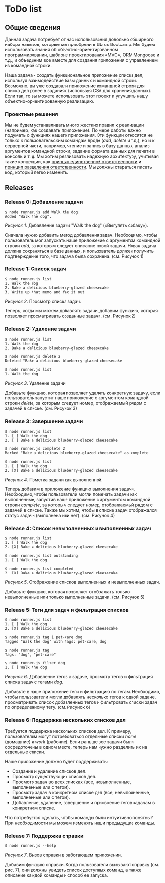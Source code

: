 # ToDo list

## Общие сведения
Данная задача потребует от нас использования довольно обширного набора навыков, которые мы приобрели в Elbrus Bootcamp. Мы будем использовать знания об объектно-ориентированном программировании, шаблоне проектирования «MVC», ORM Mongoose и т.д., и объединим все вместе для создания приложения с управлением из командной строки.

Наша задача - создать функциональное приложение списка дел, используя взаимодействие базы данных и командной строки. Возможно, вы уже создавали приложение командной строки для списка дел ранее в заданиях (используя CSV для хранения данных). Если так, то вы можете использовать этот проект и улучшить нашу объектно-ориентированную реализацию.


### Проектные решения
Мы не будем устанавливать много жестких правил к реализации (например, как создавать приложение).
По мере работы важно подумать о функциях нашего приложения. Эти функции относятся не только к пользовательским командам вроде (*add*, *delete* и т.д.), но и к серверной части, например, чтение и запись в базу данных, анализ аргументов командной строки, задание формата данных для печати в консоль и т. д. Мы хотим реализовать надежную архитектуру, учитывая такие концепции, как [принцип единственной ответственности][статья SRP в Wikipedia] и [принцип разделения ответственности][статья SOC в Wikipedia].
Мы должны стараться писать код, который легко изменить.


## Releases


### Release 0: Добавление задачи

```
$ node runner.js add Walk the dog
Added "Walk the dog".
```

*Рисунок 1*.  Добавление задачи "Walk the dog" («Выгулять собаку»).

Сначала нужно добавить метод добавления задач. Необходимо, чтобы пользователь мог запускать наше приложение с аргументом командной строки *add*, за которым следует описание новой задачи. Новая задача должна сохраняться в базе данных, и пользователь должен получить подтверждение того, что задача была сохранена. (см. Рисунок 1)

### Release 1: Список задач
```
$ node runner.js list
1. Walk the dog
2. Bake a delicious blueberry-glazed cheesecake
3. Write up that memo and fax it out
```
*Рисунок 2*.  Просмотр списка задач.

Теперь, когда мы можем добавлять задачи, добавим функцию, которая позволяет просматривать созданные задачи. (см. Рисунок 2)


### Release 2: Удаление задачи

```
$ node runner.js list
1. Walk the dog
2. Bake a delicious blueberry-glazed cheesecake

$ node runner.js delete 2
Deleted "Bake a delicious blueberry-glazed cheesecake

$ node runner.js list
1. Walk the dog
```

*Рисунок 3*. Удаление задачи.

Добавьте функцию, которая позволяет удалять конкретную задачу, если пользователь запустит наше приложение с аргументом командной строки *delete*, за которым следует номер, отображаемый рядом с задачей в списке. (см. Рисунок 3)


### Release 3: Завершение задачи

```
$ node runner.js list
1. [ ] Walk the dog
2. [ ] Bake a delicious blueberry-glazed cheesecake

$ node runner.js complete 2
Marked "Bake a delicious blueberry-glazed cheesecake" as complete

$ node runner.js list
1. [ ] Walk the dog
2. [X] Bake a delicious blueberry-glazed cheesecake
```

*Рисунок 4*. Пометка задачи как выполненной.

Теперь добавим в приложение функцию выполнения задачи. Необходимо, чтобы пользователи могли помечать задачи как выполненные, запустив наше приложение с аргументом командной строки *complete*, за которым следует номер, отображаемый рядом с задачей в списке. Также мы хотим, чтобы в списке задач отображался статус задачи (выполнена или нет). (см. Рисунок 4)


### Release 4: Список невыполненных и выполненных задач
```
$ node runner.js list
1. [ ] Walk the dog
2. [X] Bake a delicious blueberry-glazed cheesecake

$ node runner.js list outstanding
1. [ ] Walk the dog

$ node runner.js list completed
2. [X] Bake a delicious blueberry-glazed cheesecake
```

*Рисунок 5*. Отображение списков выполненных и невыполненных задач.

Добавьте функцию, которая позволяет отображать только невыполненные или только выполненные задачи. (см. Рисунок 5)


### Release 5: Теги для задач и фильтрация списков
```
$ node runner.js list
1. [ ] Walk the dog
2. [X] Bake a delicious blueberry-glazed cheesecake

$ node runner.js tag 1 pet-care dog
Tagged "Walk the dog" with tags: pet-care, dog

$ node runner.js tag
Tags: "dog", "pet-care"

$ node runner.js filter dog
1. [ ] Walk the dog
```

*Рисунок 6*. Добавление тегов к задаче, просмотр тегов и фильтрация списка задач с тегами *dog*.

Добавьте в наше приложение теги и фильтрацию по тегам. Необходимо, чтобы пользователи могли добавлять несколько тегов к одной задаче, просматривать список добавленных тегов и фильтровать списки задач по определенному тегу. (см. Рисунок 6)


### Release 6: Поддержка нескольких списков дел
Требуется поддержка нескольких списков дел. К примеру, пользователям могут потребоваться отдельные списки *home* (домашние) и *work* (рабочие). Если раньше все задачи были сосредоточены в одном месте, теперь нам нужно разделить их на отдельные списки.

Наше приложение должно будет поддерживать:

- Создание и удаление списков дел.
- Просмотр существующих списков дел.
- Просмотр задач во всех списках (все, невыполненные, выполненные или с тегом).
- Просмотр задач в конкретном списке дел (все, невыполненные, выполненные или с тегом).
- Добавление, удаление, завершение и присвоение тегов задачам в конкретном списке.

Что потребуется сделать, чтобы команды были интуитивно понятны? При необходимости мы можем изменять наши предыдущие команды.


### Release 7: Поддержка справки

```
$ node runner.js --help
```

*Рисунок 7*. Вызов справки в работающем приложении.

Добавим функцию справки. Когда пользователи вызывают справку (см. рис. 7), они должны увидеть список доступных команд, а также описание каждой команды и способ ее запуска.


[статья SRP в Wikipedia]: https://ru.wikipedia.org/wiki/%D0%9F%D1%80%D0%B8%D0%BD%D1%86%D0%B8%D0%BF_%D0%B5%D0%B4%D0%B8%D0%BD%D1%81%D1%82%D0%B2%D0%B5%D0%BD%D0%BD%D0%BE%D0%B9_%D0%BE%D1%82%D0%B2%D0%B5%D1%82%D1%81%D1%82%D0%B2%D0%B5%D0%BD%D0%BD%D0%BE%D1%81%D1%82%D0%B8

[статья SOC в Wikipedia]: https://en.wikipedia.org/wiki/Separation_of_concerns
